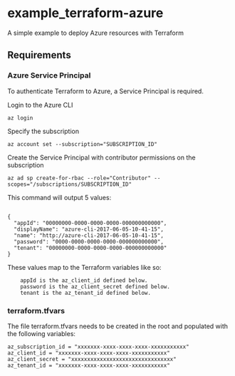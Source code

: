 # example_terraform-azure
A simple example to deploy Azure resources with Terraform

## Requirements

### Azure Service Principal

To authenticate Terraform to Azure, a Service Principal is required.

Login to the Azure CLI

```
az login
```

Specify the subscription

```
az account set --subscription="SUBSCRIPTION_ID"
```

Create the Service Principal with contributor permissions on the subscription

```
az ad sp create-for-rbac --role="Contributor" --scopes="/subscriptions/SUBSCRIPTION_ID"
```

This command will output 5 values:

```

{
  "appId": "00000000-0000-0000-0000-000000000000",
  "displayName": "azure-cli-2017-06-05-10-41-15",
  "name": "http://azure-cli-2017-06-05-10-41-15",
  "password": "0000-0000-0000-0000-000000000000",
  "tenant": "00000000-0000-0000-0000-000000000000"
}
```

These values map to the Terraform variables like so:

```
    appId is the az_client_id defined below.
    password is the az_client_secret defined below.
    tenant is the az_tenant_id defined below.
```

### terraform.tfvars

The file terraform.tfvars needs to be created in the root and populated with the following variables:

```
az_subscription_id = "xxxxxxx-xxxx-xxxx-xxxx-xxxxxxxxxxx"
az_client_id = "xxxxxxx-xxxx-xxxx-xxxx-xxxxxxxxxxx"
az_client_secret = "xxxxxxxxxxxxxxxxxxxxxxxxxxxxxxxx"
az_tenant_id = "xxxxxxx-xxxx-xxxx-xxxx-xxxxxxxxxxx"
```
